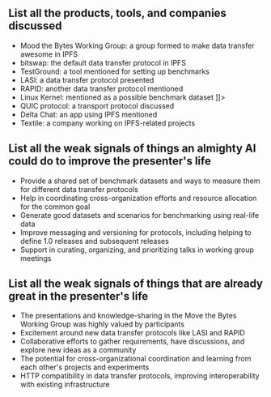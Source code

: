 ## List all the products, tools, and companies discussed
- Mood the Bytes Working Group: a group formed to make data transfer awesome in IPFS
- bitswap: the default data transfer protocol in IPFS
- TestGround: a tool mentioned for setting up benchmarks
- LASI: a data transfer protocol presented
- RAPID: another data transfer protocol mentioned
- Linux Kernel: mentioned as a possible benchmark dataset
]]></code><!--/md5-hash-code-->
- QUIC protocol: a transport protocol discussed
- Delta Chat: an app using IPFS mentioned
- Textile: a company working on IPFS-related projects

## List all the weak signals of things an almighty AI could do to improve the presenter's life
- Provide a shared set of benchmark datasets and ways to measure them for different data transfer protocols
- Help in coordinating cross-organization efforts and resource allocation for the common goal
- Generate good datasets and scenarios for benchmarking using real-life data
- Improve messaging and versioning for protocols, including helping to define 1.0 releases and subsequent releases
- Support in curating, organizing, and prioritizing talks in working group meetings

## List all the weak signals of things that are already great in the presenter's life
- The presentations and knowledge-sharing in the Move the Bytes Working Group was highly valued by participants
- Excitement around new data transfer protocols like LASI and RAPID
- Collaborative efforts to gather requirements, have discussions, and explore new ideas as a community
- The potential for cross-organizational coordination and learning from each other's projects and experiments
- HTTP compatibility in data transfer protocols, improving interoperability with existing infrastructure